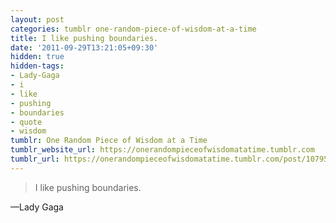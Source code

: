 ```yaml
---
layout: post
categories: tumblr one-random-piece-of-wisdom-at-a-time
title: I like pushing boundaries.
date: '2011-09-29T13:21:05+09:30'
hidden: true
hidden-tags:
- Lady-Gaga
- i
- like
- pushing
- boundaries
- quote
- wisdom
tumblr: One Random Piece of Wisdom at a Time
tumblr_website_url: https://onerandompieceofwisdomatatime.tumblr.com
tumblr_url: https://onerandompieceofwisdomatatime.tumblr.com/post/10795796860/i-like-pushing-boundaries
---
```

> I like pushing boundaries.

—Lady Gaga&nbsp;
